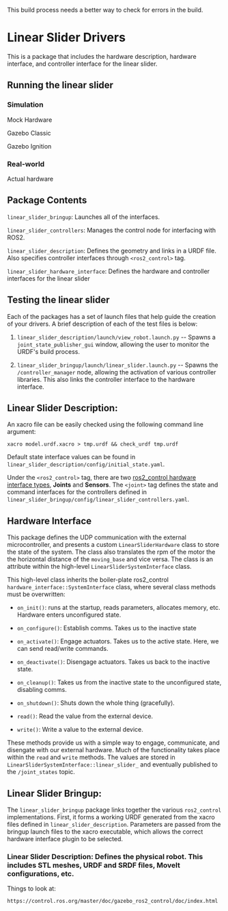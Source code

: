 This build process needs a better way to check for errors in the build.

# Linear Slider Drivers

This is a package that includes the hardware description, hardware interface, and controller interface for the linear slider.

## Running the linear slider

### Simulation

Mock Hardware

Gazebo Classic

Gazebo Ignition

### Real-world

Actual hardware

## Package Contents

`linear_slider_bringup`: Launches all of the interfaces.

`linear_slider_controllers`: Manages the control node for interfacing with ROS2.

`linear_slider_description`: Defines the geometry and links in a URDF file. Also specifies controller interfaces through `<ros2_control>` tag.

`linear_slider_hardware_interface`: Defines the hardware and controller interfaces for the linear slider

## Testing the linear slider

Each of the packages has a set of launch files that help guide the creation of your drivers. A brief description of each of the test files is below:

1. `linear_slider_description/launch/view_robot.launch.py` -- Spawns a `joint_state_publisher_gui` window, allowing the user to monitor the URDF's build process.

2. `linear_slider_bringup/launch/linear_slider.launch.py` -- Spawns the `/controller_manager` node, allowing the activation of various controller libraries. This also links the controller interface to the hardware interface.

## Linear Slider Description:

An xacro file can be easily checked using the following command line argument:
```
xacro model.urdf.xacro > tmp.urdf && check_urdf tmp.urdf
```

Default state interface values can be found in `linear_slider_description/config/initial_state.yaml`.

Under the `<ros2_control>` tag, there are two [ros2_control hardware interface types](https://control.ros.org/humble/doc/ros2_control/hardware_interface/doc/hardware_interface_types_userdoc.html), **Joints** and **Sensors**. The `<joint>` tag defines the state and command interfaces for the controllers defined in `linear_slider_bringup/config/linear_slider_controllers.yaml`.

## Hardware Interface

This package defines the UDP communication with the external microcontroller, and presents a custom `LinearSliderHardware` class to store the state of the system. The class also translates the rpm of the motor the the horizontal distance of the `moving_base` and vice versa. The class is an attribute within the high-level `LinearSliderSystemInterface` class.

This high-level class inherits the boiler-plate ros2_control `hardware_interface::SystemInterface` class, where several class methods must be overwritten:

* `on_init()`: runs at the startup, reads parameters, allocates memory, etc. Hardware enters unconfigured state.

* `on_configure()`: Establish comms. Takes us to the inactive state

* `on_activate()`: Engage actuators. Takes us to the active state. Here, we can send read/write commands.

* `on_deactivate()`: Disengage actuators. Takes us back to the inactive state.

* `on_cleanup()`: Takes us from the inactive state to the unconfigured state, disabling comms.

* `on_shutdown()`: Shuts down the whole thing (gracefully).

* `read()`: Read the value from the external device.

* `write()`: Write a value to the external device.

These methods provide us with a simple way to engage, communicate, and disengate with our external hardware. Much of the functionality takes place within the `read` and `write` methods. The values are stored in `LinearSliderSystemInterface::linear_slider_` and eventually published to the `/joint_states` topic.

## Linear Slider Bringup:

The `linear_slider_bringup` package links together the various `ros2_control` implementations. First, it forms a working URDF generated from the xacro files defined in `linear_slider_description`. Parameters are passed from the bringup launch files to the xacro executable, which allows the correct hardware interface plugin to be selected. 

### Linear Slider Description: Defines the physical robot. This includes STL meshes, URDF and SRDF files, MoveIt configurations, etc.

Things to look at:

```
https://control.ros.org/master/doc/gazebo_ros2_control/doc/index.html
```